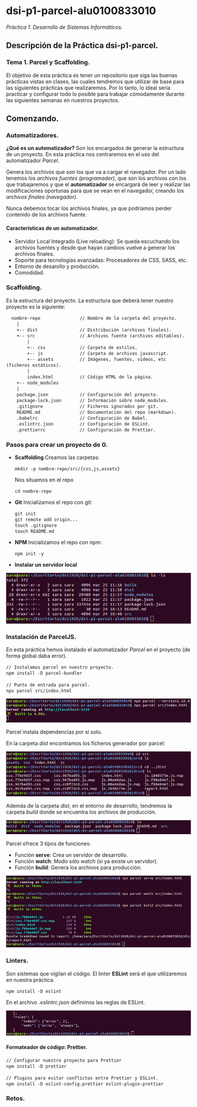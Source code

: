 # dsi-p1-parcel-alu0100833010

_Práctica 1. Desarrollo de Sistemas Informáticos._

## Descripción de la Práctica dsi-p1-parcel.

### Tema 1. Parcel y Scaffolding.

El objetivo de esta práctica es tener un repositorio que siga las buenas prácticas vistas en clases, las cuales tendremos que
utilizar de base para las siguientes prácticas que realizaremos. Por lo tanto, lo ideal sería practicar y configurar todo lo 
posible para trabajar cómodamente durante las siguientes semanas en nuestros proyectos.

## Comenzando.

### Automatizadores.

**¿Qué es un automatizador?** Son los encargados de generar la estructura de un proyecto. En esta práctica nos centraremos en el uso del automatizador _Parcel_.

Genera los archivos que son los que va a cargar el navegador. Por un lado tenemos los _archivos fuentes (programador)_, que son los archivos con los que trabajaremos y que el **automatizador** se encargará de leer y realizar las modificaciones oportunas para que se vean en el navegador, creando los _archivos finales (navegador)_.

Nunca debemos tocar los archivos finales, ya que podríamos perder contenido de los archivos fuente.

#### Características de un automatizador.

* Servidor Local Integrado (Live reloading): Se queda escuchando los archivos fuentes y desde que hayan cambios vuelve a generar los archivos finales.
* Soporte para tecnologías avanzadas: Procesadores de CSS, SASS, etc.
* Entorno de desarollo y producción.
* Comodidad.

### Scaffolding.

Es la estructura del proyecto. La estructura que deberá tener nuestro proyecto es la siguiente:

```
  nombre-repo               // Nombre de la carpeta del proyecto.
    |
    +-- dist                // Distribución (archivos finales).              
    +-- src                 // Archivos fuente (archivos editables).
        |
        +-- css             // Carpeta de estilos.
        +-- js              // Carpeta de archivos javascript.
        +-- assets          // Imágenes, fuentes, vídeos, etc (ficheros estáticos).
        |
        index.html          // Código HTML de la página.
    +-- node_modules
    |
    package.json            // Configuración del proyecto.
    package-lock.json       // Información sobre node_modules.
    .gitignore              // Ficheros ignorados por git.
    README.md               // Documentación del repo (markdown).
    .babelrc                // Configuración de Babel.
    .eslintrc.json          // Configuración de ESLint.
    .prettierrc             // Configuración de Prettier.
```
### Pasos para crear un proyecto de 0.

* **Scaffolding** 
  Creamos las carpetas:
  ```
  mkdir -p nombre-repo/src/{css,js,assets}
  ```
  Nos situamos en el repo
  ```
  cd nombre-repo
  ```
* **Git**
  Inicializamos el repo con git:
  ```
  git init
  git remote add origin...
  touch .gitignore
  touch README.md
  ```
* **NPM**
  Inicializamos el repo con npm:
  ```
  npm init -y
  ```
* **Instalar un servidor local**

![Captura1](images/cap1.png)

### Instalación de ParcelJS.

En esta práctica hemos instalado el automatizador _Parcel_ en el proyecto (de forma global daba error).
  ```
  // Instalamos parcel en nuestro proyecto.
  npm install -D parcel-bundler
  
  // Punto de entrada para parcel.
  npx parcel src/index.html
  ```
![Captura2](images/cap2.png)
  
Parcel instala dependencias por si solo.

En la carpeta _dist_ encontramos los ficheros generador por parcel:

![Captura3](images/cap3.png)

Además de la carpeta _dist_, en el entorno de desarrollo, tendremos la carpeta _build_ donde se encuentra los archivos de producción.

![Captura4](images/cap4.png)

Parcel ofrece 3 tipos de funciones:

* Función **serve**: Crea un servidor de desarrollo.
* Función **watch**: Modo sólo watch (si ya existe un servidor).
* Función **build**: Genera los archivos para producción.

![Captura5](images/cap5.png)

### Linters.

Son sistemas que vigilan el código. El linter **ESLint** será el que utilizaremos en nuestra práctica.

  ```
  npm install -D eslint
  ```
En el archivo _.eslintrc.json_ definimos las reglas de ESLint.

![Captura6](images/cap6.png)

#### Formateador de código: Prettier.

  ```
  // Configurar nuestro proyecto para Prettier
  npm install -D prettier
  
  // Plugins para evitar conflictos entre Prettier y ESLint.
  npm install -D eslint-config.prettier eslint-plugin-prettier
  ```
### Retos.
